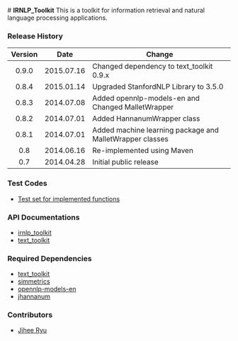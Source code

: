 #﻿ **IRNLP_Toolkit**
This is a toolkit for information retrieval and natural language processing applications.

### Release History
| Version  | Date       | Change                                                   |
|:--------:|:----------:| -------------------------------------------------------- |
| 0.9.0    | 2015.07.16 | Changed dependency to text_toolkit 0.9.x                 |
| 0.8.4    | 2015.01.14 | Upgraded StanfordNLP Library to 3.5.0                    |
| 0.8.3    | 2014.07.08 | Added opennlp-models-en and Changed MalletWrapper        |
| 0.8.2    | 2014.07.01 | Added HannanumWrapper class                              |
| 0.8.1    | 2014.07.01 | Added machine learning package and MalletWrapper classes |
| 0.8      | 2014.06.16 | Re-implemented using Maven                               |
| 0.7      | 2014.04.28 | Initial public release                                   |

### Test Codes
* [Test set for implemented functions]( ../../tree/master/src/test/java/kr/jihee/irnlp_toolkit )

### API Documentations
* [irnlp_toolkit]( http://jihee2.kaist.ac.kr/dev/irnlp_toolkit/target/apidocs/ )
* [text_toolkit]( http://jihee2.kaist.ac.kr/dev/text_toolkit/target/apidocs/ )

### Required Dependencies
* [text_toolkit]( https://github.com/chrisjihee/text_toolkit )
* [simmetrics]( http://sourceforge.net/projects/simmetrics/ )
* [opennlp-models-en]( http://opennlp.sourceforge.net/models-1.5/ )
* [jhannanum]( http://semanticweb.kaist.ac.kr/home/index.php/HanNanum )

### Contributors
* [Jihee Ryu]( http://jihee2.kaist.ac.kr/ )
